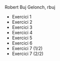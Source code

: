 Robert Buj Gelonch, rbuj
- Exercici 1
- Exercici 2
- Exercici 3
- Exercici 4
- Exercici 5
- Exercici 6
- Exercici 7 (1/2)
- Exercici 7 (2/2)
